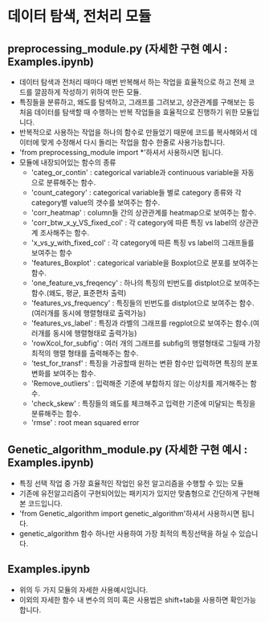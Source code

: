 # 데이터 탐색, 전처리 모듈

## preprocessing_module.py (자세한 구현 예시 : Examples.ipynb)
  - 데이터 탐색과 전처리 때마다 매번 반복해서 하는 작업을 효율적으로 하고 전체 코드를 깔끔하게 작성하기 위하여 만든 모듈.
  - 특징들을 분류하고, 왜도를 탐색하고, 그래프를 그려보고, 상관관계를 구해보는 등 처음 데이터를 탐색할 때 수행하는 반복 작업들을 효율적으로 진행하기 위한 모듈입니다.
  - 반복적으로 사용하는 작업을 하나의 함수로 만들었기 때문에 코드를 복사해와서 데이터에 맞게 수정해서 다시 돌리는 작업을 함수 한줄로 사용가능합니다.
  - 'from preprocessing_module import *'하셔서 사용하시면 됩니다.
  - 모듈에 내장되어있는 함수의 종류
    - 'categ_or_contin' : categorical variable과 continuous variable을 자동으로 분류해주는 함수.
    - 'count_category' : categorical variable들 별로 category 종류와 각 category별 value의 갯수를 보여주는 함수.
    - 'corr_heatmap' : column들 간의 상관관계를 heatmap으로 보여주는 함수.
    - 'corr_btw_x_y_VS_fixed_col' : 각 category에 따른 특징 vs label의 상관관계 조사해주는 함수.
    - 'x_vs_y_with_fixed_col' : 각 category에 따른 특징 vs label의 그래프들를 보여주는 함수
    - 'features_Boxplot' : categorical variable을 Boxplot으로 분포를 보여주는 함수.
    - 'one_feature_vs_freqency' : 하나의 특징의 빈번도를 distplot으로 보여주는 함수.(왜도, 평균, 표준편차 출력)
    - 'features_vs_frequency' : 특징들의 빈번도를 distplot으로 보여주는 함수.(여러개를 동시에 행렬형태로 출력가능) 
    - 'features_vs_label' : 특징과 라벨의 그래프를 regplot으로 보여주는 함수.(여러개를 동시에 행렬형태로 출력가능)
    - 'rowXcol_for_subfig' : 여러 개의 그래프를 subfig의 행렬형태로 그릴때 가장 최적의 행렬 형태를 출력해주는 함수.    
    - 'test_for_transf' : 특징을 가공할때 원하는 변환 함수만 입력하면 특징의 분포변화를 보여주는 함수.
    - 'Remove_outliers' : 입력해준 기준에 부합하지 않는 이상치를 제거해주는 함수.
    - 'check_skew' : 특징들의 왜도를 체크해주고 입력한 기준에 미달되는 특징을 분류해주는 함수.
    - 'rmse' : root mean squared error

## Genetic_algorithm_module.py (자세한 구현 예시 : Examples.ipynb)
  - 특징 선택 작업 중 가장 효율적인 작업인 유전 알고리즘을 수행할 수 있는 모듈
  - 기존에 유전알고리즘이 구현되어있는 패키지가 있지만 맞춤형으로 간단하게 구현해본 코드입니다.
  - 'from Genetic_algorithm import genetic_algorithm'하셔서 사용하시면 됩니다.
  - genetic_algorithm 함수 하나만 사용하여 가장 최적의 특징선택을 하실 수 있습니다.
  
## Examples.ipynb
  - 위의 두 가지 모듈의 자세한 사용예시입니다.
  - 이외의 자세한 함수 내 변수의 의미 혹은 사용법은 shift+tab을 사용하면 확인가능합니다.
